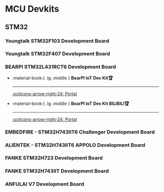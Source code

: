 # MCU Devkits

## STM32

### Youngtalk STM32F103 Development Board

### Youngtalk STM32F407 Development Board

### BEARPI STM32L431RCT6 Development Board

<div class="grid cards" markdown>


-   :material-book:{ .lg .middle } __BearPI IoT Dev Kit🏆__

    ---

    [:octicons-arrow-right-24: <a href="https://www.bearpi.cn/dev_board/bearpi/iot/std/" target="_blank"> Portal </a>](#)

-   :material-book:{ .lg .middle } __BearPI IoT Dev Kit BILIBILI🏆__

    ---

    [:octicons-arrow-right-24: <a href="https://www.bilibili.com/video/BV1S5411x71A/?p=1" target="_blank"> Portal </a>](#)

</div>

### EMBEDFIRE - STM32H743IIT6 Challenger Development Board

### ALIENTEK - STM32H743IIT6 APPOLO Development Board

### FANKE STM32H723 Development Board

### FANKE STM32H743IIT Development Board

### ANFULAI V7 Development Board

